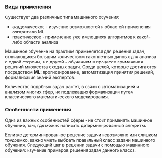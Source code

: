 ### Виды применения
Существует два различных типа машинного обучения:
- академическое - изучение возможностей и областей применения алгоритмов ML
- практическое - применение уже имеющихся алгоритмов к какой-либо области анализа

Машинное обучение на практике применяется для решения задач, отличающихся большим количеством накопленных данных для анализа с одной стороны, а с другой - обучением в процессе применения решений множества сходных задач.
Среди целей, которые достигаются посредством **ML**: прогнозирование, автоматизация принятия решений, формализация знаний экспертов.

Количество подобных задач растет, в связи с автоматизацией и анализом многих сфер, не подлежащих формализации путем классического математического моделирования.


### Особенности применения
Одна из важных особенностей сферы - не стоит применять машинное обучение, там, где можно написать детерминированный алгоритм.

Если же детерминированное решение задачи невозможно или слишком трудоемко, важно уметь выбрать правильный класс задачи машинного обучения. Следующий шаг в решении задачи с помощью машинного обучения: изучение примеров решения задач данного класса.
